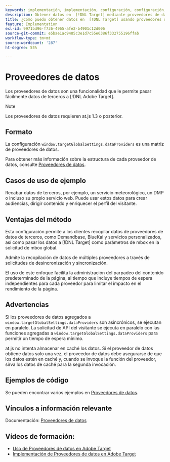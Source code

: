 ```yaml
---
keywords: implementación, implementación, configuración, configuración, proveedores de datos
description: Obtener datos en  [!DNL Target] mediante proveedores de datos.
title: ¿Cómo puedo obtener datos en  [!DNL Target] usando proveedores de datos?
feature: Implementation
exl-id: 9971bd96-f736-4965-afe2-b4901c12d006
source-git-commit: e5bae1ac9485c3e1d7c55e6386f332755196ffab
workflow-type: tm+mt
source-wordcount: '287'
ht-degree: 55%

---
```


# Proveedores de datos

Los proveedores de datos son una funcionalidad que le permite pasar fácilmente datos de terceros a [!DNL Adobe Target].

>[!NOTE]
>
>Los proveedores de datos requieren at.js 1.3 o posterior.

## Formato

La configuración `window.targetGlobalSettings.dataProviders` es una matriz de proveedores de datos.

Para obtener más información sobre la estructura de cada proveedor de datos, consulte [Proveedores de datos](../../implement/client-side/atjs/atjs-functions/targetglobalsettings.md#data-providers).

## Casos de uso de ejemplo

Recabar datos de terceros, por ejemplo, un servicio meteorológico, un DMP o incluso su propio servicio web. Puede usar estos datos para crear audiencias, dirigir contenido y enriquecer el perfil del visitante.

## Ventajas del método

Esta configuración permite a los clientes recopilar datos de proveedores de datos de terceros, como Demandbase, BlueKai y servicios personalizados, así como pasar los datos a [!DNL Target] como parámetros de mbox en la solicitud de mbox global.

Admite la recopilación de datos de múltiples proveedores a través de solicitudes de desincronización y sincronización.

El uso de este enfoque facilita la administración del parpadeo del contenido predeterminado de la página, al tiempo que incluye tiempos de espera independientes para cada proveedor para limitar el impacto en el rendimiento de la página.

## Advertencias

Si los proveedores de datos agregados a `window.targetGlobalSettings.dataProviders` son asincrónicos, se ejecutan en paralelo. La solicitud de API del visitante se ejecuta en paralelo con las funciones agregadas a `window.targetGlobalSettings.dataProviders` para permitir un tiempo de espera mínimo.

at.js no intenta almacenar en caché los datos. Si el proveedor de datos obtiene datos solo una vez, el proveedor de datos debe asegurarse de que los datos estén en caché y, cuando se invoque la función del proveedor, sirva los datos de caché para la segunda invocación.

## Ejemplos de código

Se pueden encontrar varios ejemplos en [Proveedores de datos](../../implement/client-side/atjs/atjs-functions/targetglobalsettings.md#data-providers).

## Vínculos a información relevante

Documentación: [Proveedores de datos](../../implement/client-side/atjs/atjs-functions/targetglobalsettings.md#data-providers)

## Vídeos de formación:

* [Uso de Proveedores de datos en Adobe Target](https://experienceleague.adobe.com/docs/target-learn/tutorials/integrations/use-data-providers-to-integrate-third-party-data.html?lang=es)
* [Implementación de Proveedores de datos en Adobe Target](https://experienceleague.adobe.com/docs/target-learn/tutorials/integrations/implement-data-providers-to-integrate-third-party-data.html?lang=es)

